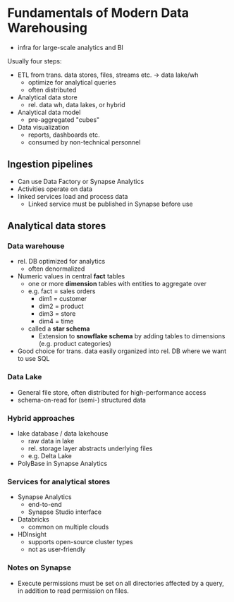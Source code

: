 # Fundamentals of Modern Data Warehousing
- infra for large-scale analytics and BI

Usually four steps:
- ETL from trans. data stores, files, streams etc. -> data lake/wh
  - optimize for analytical queries
  - often distributed
- Analytical data store
  - rel. data wh, data lakes, or hybrid
- Analytical data model
  - pre-aggregated "cubes"
- Data visualization
  - reports, dashboards etc.
  - consumed by non-technical personnel

## Ingestion pipelines
- Can use Data Factory or Synapse Analytics
- Activities operate on data
- linked services load and process data
  - Linked service must be published in Synapse before use

## Analytical data stores
### Data warehouse
- rel. DB optimized for analytics
  - often denormalized
- Numeric values in central **fact** tables
  - one or more **dimension** tables with entities to aggregate over
  - e.g. fact = sales orders
    - dim1 = customer
    - dim2 = product
    - dim3 = store
    - dim4 = time
  - called a **star schema**
    - Extension to **snowflake schema** by adding tables to dimensions (e.g. product categories)
- Good choice for trans. data easily organized into rel. DB where we want to use SQL

### Data Lake
- General file store, often distributed for high-performance access
- schema-on-read for (semi-) structured data

### Hybrid approaches
- lake database / data lakehouse
  - raw data in lake
  - rel. storage layer abstracts underlying files 
  - e.g. Delta Lake
- PolyBase in Synapse Analytics

### Services for analytical stores
- Synapse Analytics
  - end-to-end
  - Synapse Studio interface
- Databricks
  - common on multiple clouds
- HDInsight
  - supports open-source cluster types
  - not as user-friendly

### Notes on Synapse
- Execute permissions must be set on all directories affected by a query, in addition to read permission on files.